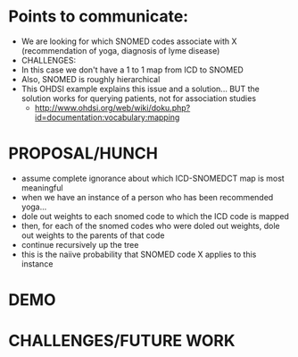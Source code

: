 # Points to communicate:
* We are looking for which SNOMED codes associate with X (recommendation of yoga, diagnosis of lyme disease)
* CHALLENGES: 
* In this case we don't have a 1 to 1 map from ICD to SNOMED
* Also, SNOMED is roughly hierarchical
* This OHDSI example explains this issue and a solution... BUT the solution works for querying patients, not for association studies
    * http://www.ohdsi.org/web/wiki/doku.php?id=documentation:vocabulary:mapping
  

# PROPOSAL/HUNCH
* assume complete ignorance about which ICD-SNOMEDCT map is most meaningful
* when we have an instance of a person who has been recommended yoga...
* dole out weights to each snomed code to which the ICD code is mapped 
* then, for each of the snomed codes who were doled out weights, dole out weights to the parents of that code
* continue recursively up the tree
* this is the naiive probability that SNOMED code X applies to this instance

# DEMO


# CHALLENGES/FUTURE WORK










